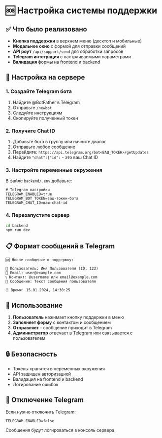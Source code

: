 # 🆘 Настройка системы поддержки

## ✅ Что было реализовано

- **Кнопка поддержки** в верхнем меню (десктоп и мобильные)
- **Модальное окно** с формой для отправки сообщений
- **API роут** `/api/support/send` для обработки запросов
- **Telegram интеграция** с настраиваемыми параметрами
- **Валидация** формы на frontend и backend

## 🔧 Настройка на сервере

### 1. Создайте Telegram бота

1. Найдите @BotFather в Telegram
2. Отправьте `/newbot`
3. Следуйте инструкциям
4. Скопируйте полученный токен

### 2. Получите Chat ID

1. Добавьте бота в группу или начните диалог
2. Отправьте любое сообщение
3. Перейдите: `https://api.telegram.org/bot<ВАШ_ТОКЕН>/getUpdates`
4. Найдите `"chat":{"id":` - это ваш Chat ID

### 3. Настройте переменные окружения

В файле `backend/.env` добавьте:

```env
# Telegram настройки
TELEGRAM_ENABLED=true
TELEGRAM_BOT_TOKEN=ваш-токен-бота
TELEGRAM_CHAT_ID=ваш-chat-id
```

### 4. Перезапустите сервер

```bash
cd backend
npm run dev
```

## 📋 Формат сообщений в Telegram

```
🆘 Новое сообщение в поддержку:

👤 Пользователь: Имя Пользователя (ID: 123)
📧 Email: user@example.com
📞 Контакт: @username или email@example.com
📝 Сообщение: Текст сообщения пользователя

⏰ Время: 15.01.2024, 14:30:25
```

## 🎯 Использование

1. **Пользователь** нажимает кнопку поддержки в меню
2. **Заполняет форму** с контактом и сообщением
3. **Отправляет** - сообщение приходит в Telegram
4. **Администратор** отвечает в Telegram или связывается с пользователем

## 🔒 Безопасность

- Токены хранятся в переменных окружения
- API защищен авторизацией
- Валидация на frontend и backend
- Логирование ошибок

## 🚫 Отключение Telegram

Если нужно отключить Telegram:

```env
TELEGRAM_ENABLED=false
```

Сообщения будут логироваться в консоль сервера.
